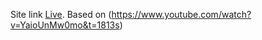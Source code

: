 Site link [Live](https://breaking-bad-cast.netlify.app/).
Based on (https://www.youtube.com/watch?v=YaioUnMw0mo&t=1813s)

